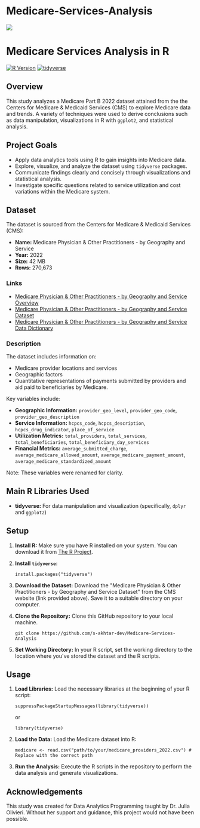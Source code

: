 # Medicare-Services-Analysis
![](https://pbs.twimg.com/media/GkSauOCbUAA7tJ6?format=jpg&name=medium)

# Medicare Services Analysis in R

[![R Version](https://img.shields.io/badge/R-%3E=4.0-blue.svg)](https://www.r-project.org/)
[![tidyverse](https://img.shields.io/badge/tidyverse-tidyverse-brightgreen.svg)](https://www.tidyverse.org/)

## Overview

This study analyzes a Medicare Part B 2022 dataset attained from the the Centers for Medicare & Medicaid Services (CMS) to explore Medicare data and trends. A variety of techniques were used to derive conclusions such as data manipulation, visualizations in R with `ggplot2`, and statistical analysis. 

## Project Goals

*   Apply data analytics tools using R to gain insights into Medicare data.
*   Explore, visualize, and analyze the dataset using `tidyverse` packages.
*   Communicate findings clearly and concisely through visualizations and statistical analysis.
*   Investigate specific questions related to service utilization and cost variations within the Medicare system.

## Dataset

The dataset is sourced from the Centers for Medicare & Medicaid Services (CMS):

*   **Name:** Medicare Physician & Other Practitioners - by Geography and Service
*   **Year:** 2022
*   **Size:** 42 MB
*   **Rows:** 270,673

### Links

*   [Medicare Physician & Other Practitioners - by Geography and Service Overview](https://data.cms.gov/provider-summary-by-type-of-service/medicare-physician-other-practitioners/medicare-physician-other-practitioners-by-geography-and-service)
*   [Medicare Physician & Other Practitioners - by Geography and Service Dataset](https://data.cms.gov/provider-summary-by-type-of-service/medicare-physician-other-practitioners/medicare-physician-other-practitioners-by-geography-and-service/data)
*   [Medicare Physician & Other Practitioners - by Geography and Service Data Dictionary](https://data.cms.gov/resources/medicare-physician-other-practitioners-by-geography-and-service-data-dictionary)

### Description

The dataset includes information on:

*   Medicare provider locations and services
*   Geographic factors
*   Quantitative representations of payments submitted by providers and aid paid to beneficiaries by Medicare.

Key variables include:

*   **Geographic Information:** `provider_geo_level`, `provider_geo_code`, `provider_geo_description`
*   **Service Information:** `hcpcs_code`, `hcpcs_description`, `hcpcs_drug_indicator`, `place_of_service`
*   **Utilization Metrics:** `total_providers`, `total_services`, `total_beneficiaries`, `total_beneficiary_day_services`
*   **Financial Metrics:** `average_submitted_charge`, `average_medicare_allowed_amount`, `average_medicare_payment_amount`, `average_medicare_standardized_amount`

Note: These variables were renamed for clarity.

## Main R Libraries Used

*   **tidyverse:** For data manipulation and visualization (specifically, `dplyr` and `ggplot2`)

## Setup

1.  **Install R:** Make sure you have R installed on your system.  You can download it from [The R Project](https://www.r-project.org/).
2.  **Install `tidyverse`:**

    ```
    install.packages("tidyverse")
    ```

3.  **Download the Dataset:** Download the "Medicare Physician & Other Practitioners - by Geography and Service Dataset" from the CMS website (link provided above).  Save it to a suitable directory on your computer.
4.  **Clone the Repository:** Clone this GitHub repository to your local machine.

    ```
    git clone https://github.com/s-akhtar-dev/Medicare-Services-Analysis
    ```

5.  **Set Working Directory:** In your R script, set the working directory to the location where you've stored the dataset and the R scripts.

## Usage

1.  **Load Libraries:** Load the necessary libraries at the beginning of your R script:

    ```
    suppressPackageStartupMessages(library(tidyverse))
    ```
    or
    ```
    library(tidyverse)
    ```

3.  **Load the Data:** Load the Medicare dataset into R:

    ```
    medicare <- read.csv("path/to/your/medicare_providers_2022.csv") # Replace with the correct path
    ```

4.  **Run the Analysis:** Execute the R scripts in the repository to perform the data analysis and generate visualizations.

## Acknowledgements

This study was created for Data Analytics Programming taught by Dr. Julia Olivieri. Without her support and guidance, this project would not have been possible.

